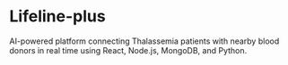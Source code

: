 # Lifeline-plus
AI-powered platform connecting Thalassemia patients with nearby blood donors in real time using React, Node.js, MongoDB, and Python.
